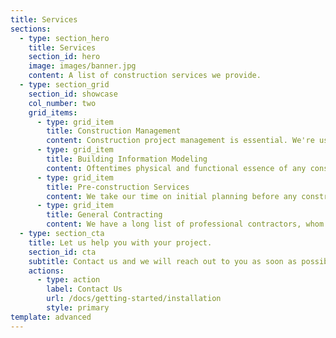 ```yaml
---
title: Services
sections:
  - type: section_hero
    title: Services
    section_id: hero
    image: images/banner.jpg
    content: A list of construction services we provide.
  - type: section_grid
    section_id: showcase
    col_number: two
    grid_items:
      - type: grid_item
        title: Construction Management
        content: Construction project management is essential. We're using the most time and iterations efficient life cycles methods for that.
      - type: grid_item
        title: Building Information Modeling
        content: Oftentimes physical and functional essence of any construction project needs to be represented digitally, in a 3D model format.
      - type: grid_item
        title: Pre-construction Services
        content: We take our time on initial planning before any construction begins, to balance all the financial and efficiency issues beforehand
      - type: grid_item
        title: General Contracting
        content: We have a long list of professional contractors, whom our engineers and architects enjoy to work with on a majority of our projects!
  - type: section_cta
    title: Let us help you with your project.
    section_id: cta
    subtitle: Contact us and we will reach out to you as soon as possible.
    actions:
      - type: action
        label: Contact Us
        url: /docs/getting-started/installation
        style: primary
template: advanced
---
```

